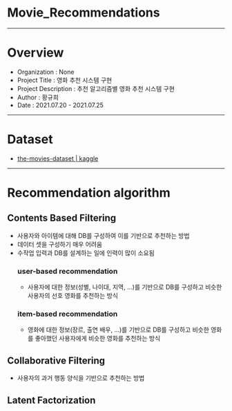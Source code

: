 # Movie_Recommendations

--------------------------
# Overview
* Organization : None
* Project Title : 영화 추천 시스템 구현
* Project Description : 추천 알고리즘별 영화 추천 시스템 구현
* Author : 황규희
* Date : 2021.07.20 - 2021.07.25
--------------------------
# Dataset
* [the-movies-dataset | kaggle](https://www.kaggle.com/rounakbanik/the-movies-dataset)
--------------------------
# Recommendation algorithm
## Contents Based Filtering
* 사용자와 아이템에 대해 DB를 구성하여 이를 기반으로 추천하는 방법
* 데이터 셋을 구성하기 매우 어려움
* 수작업 입력과 DB를 설계하는 일에 인력이 많이 소요됨 
  ### user-based recommendation
  * 사용자에 대한 정보(성별, 나이대, 지역, ...)를 기반으로 DB를 구성하고 비슷한 사용자의 선호 영화를 추천하는 방식
  ### item-based recommendation
  * 영화에 대한 정보(장르, 출연 배우, ...)를 기반으로 DB를 구성하고 비슷한 영화를 좋아했던 사용자에게 비슷한 영화를 추천하는 방식
## Collaborative Filtering
* 사용자의 과거 행동 양식을 기반으로 추천하는 방법
## Latent Factorization
